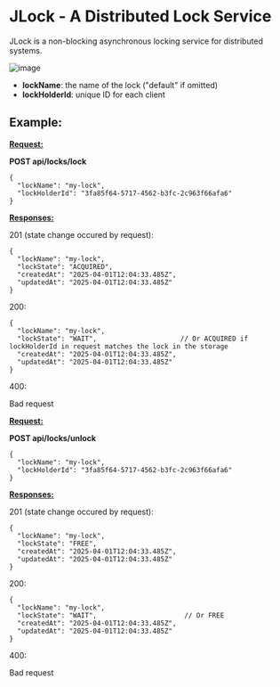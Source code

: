 # JLock - A Distributed Lock Service
JLock is a non-blocking asynchronous locking service for distributed systems.

![image](https://github.com/user-attachments/assets/0262b311-ecf3-43a5-823f-e42b82d6ca95)

- **lockName**: the name of the lock ("default" if omitted)
- **lockHolderId**: unique ID for each client


## Example:

<ins>**Request:**</ins>

**POST api/locks/lock**

```
{
  "lockName": "my-lock",
  "lockHolderId": "3fa85f64-5717-4562-b3fc-2c963f66afa6"
}
```

<ins>**Responses:**</ins>

201 (state change occured by request):
```
{
  "lockName": "my-lock",
  "lockState": "ACQUIRED",
  "createdAt": "2025-04-01T12:04:33.485Z",
  "updatedAt": "2025-04-01T12:04:33.485Z"
}
```

200:
```
{
  "lockName": "my-lock",
  "lockState": "WAIT",                     // Or ACQUIRED if lockHolderId in request matches the lock in the storage
  "createdAt": "2025-04-01T12:04:33.485Z",
  "updatedAt": "2025-04-01T12:04:33.485Z"
}
```

400:

Bad request

<ins>**Request:**</ins>

**POST api/locks/unlock**

```
{
  "lockName": "my-lock",
  "lockHolderId": "3fa85f64-5717-4562-b3fc-2c963f66afa6"
}
```

<ins>**Responses:**</ins>

201 (state change occured by request):
```
{
  "lockName": "my-lock",
  "lockState": "FREE",
  "createdAt": "2025-04-01T12:04:33.485Z",
  "updatedAt": "2025-04-01T12:04:33.485Z"
}
```

200:
```
{
  "lockName": "my-lock",
  "lockState": "WAIT",                      // Or FREE
  "createdAt": "2025-04-01T12:04:33.485Z",
  "updatedAt": "2025-04-01T12:04:33.485Z"
}
```

400:

Bad request
